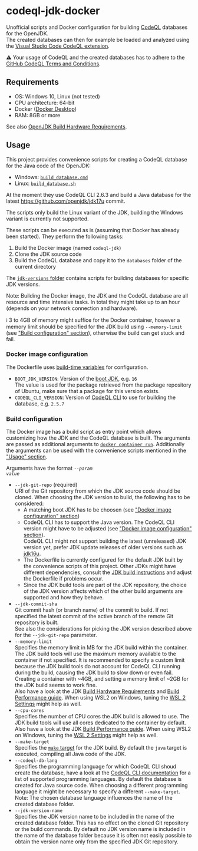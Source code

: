 # codeql-jdk-docker
Unofficial scripts and Docker configuration for building [CodeQL](https://codeql.github.com/docs/) databases for the OpenJDK.  
The created databases can then for example be loaded and analyzed using the [Visual Studio Code CodeQL extension](https://codeql.github.com/docs/codeql-for-visual-studio-code/analyzing-your-projects/).

:warning: Your usage of CodeQL and the created databases has to adhere to the [GitHub CodeQL Terms and Conditions](https://securitylab.github.com/tools/codeql/license/).

## Requirements
- OS: Windows 10, Linux (not tested)
- CPU architecture: 64-bit
- Docker ([Docker Desktop](https://www.docker.com/products/docker-desktop))
- RAM: 8GB or more

See also [OpenJDK Build Hardware Requirements](https://github.com/openjdk/jdk/blob/master/doc/building.md#build-hardware-requirements).

## Usage
This project provides convenience scripts for creating a CodeQL database for the Java code of the OpenJDK:
- Windows: [`build_database.cmd`](./build_database.cmd)
- Linux: [`build_database.sh`](./build_database.sh)

At the moment they use CodeQL CLI 2.6.3 and build a Java database for the latest https://github.com/openjdk/jdk17u commit.

The scripts only build the Linux variant of the JDK, building the Windows variant is currently not supported.

These scripts can be executed as is (assuming that Docker has already been started). They perform the following tasks:
1. Build the Docker image (named `codeql-jdk`)
2. Clone the JDK source code
3. Build the CodeQL database and copy it to the `databases` folder of the current directory

The [`jdk-versions` folder](./jdk-versions) contains scripts for building databases for specific JDK versions.

Note: Building the Docker image, the JDK and the CodeQL database are all resource and time intensive tasks. In total they might take up to an hour (depends on your network connection and hardware).

:information_source: 3 to 4GB of memory might suffice for the Docker container, however a memory limit should be specified for the JDK build using `--memory-limit` (see ["Build configuration" section](#build-configuration)), otherwise the build can get stuck and fail.

### Docker image configuration
The Dockerfile uses [build-time variables](https://docs.docker.com/engine/reference/commandline/build/#set-build-time-variables---build-arg) for configuration.
- `BOOT_JDK_VERSION`: Version of the [boot JDK](https://github.com/openjdk/jdk/blob/master/doc/building.md#boot-jdk-requirements), e.g. `16`  
The value is used for the package retrieved from the package repository of Ubuntu, make sure that a package for this version exists.
- `CODEQL_CLI_VERSION`: Version of [CodeQL CLI](https://github.com/github/codeql-cli-binaries/releases) to use for building the database, e.g. `2.5.7`

### Build configuration
The Docker image has a build script as entry point which allows customizing how the JDK and the CodeQL database is built.
The arguments are passed as additional arguments to [`docker container run`](https://docs.docker.com/engine/reference/commandline/container_run/).
Additionally the arguments can be used with the convenience scripts mentioned in the ["Usage" section](#usage).

Arguments have the format <code>--<i>param</i> <i>value</i></code>

- `--jdk-git-repo` (required)  
URI of the Git repository from which the JDK source code should be cloned. When choosing the JDK version to build, the following has to be considered:
  - A matching boot JDK has to be choosen (see ["Docker image configuration" section](#docker-image-configuration))
  - CodeQL CLI has to support the Java version. The CodeQL CLI version might have to be adjusted  (see ["Docker image configuration" section](#docker-image-configuration)).  
    CodeQL CLI might not support building the latest (unreleased) JDK version yet, prefer JDK update releases of older versions such as [jdk16u](https://github.com/openjdk/jdk16u).
  - The Dockerfile is currently configured for the default JDK built by the convenience scripts of this project. Other JDKs might have different dependencies, consult the [JDK build instructions](https://github.com/openjdk/jdk/blob/master/doc/building.md) and adjust the Dockerfile if problems occur.
  - Since the JDK build tools are part of the JDK repository, the choice of the JDK version affects which of the other build arguments are supported and how they behave.
- `--jdk-commit-sha`  
Git commit hash (or branch name) of the commit to build. If not specified the latest commit of the active branch of the remote Git repository is built.  
See also the considerations for picking the JDK version described above for the `--jdk-git-repo` parameter.
- `--memory-limit`  
Specifies the memory limit in MB for the JDK build within the container. The JDK build tools will use the maximum memory available to the container if not specified.
It is recommended to specify a custom limit because the JDK build tools do not account for CodeQL CLI running during the build, causing the JDK build to slow down or even fail.
Creating a container with ~4GB, and setting a memory limit of ~2GB for the JDK build seems to work fine.  
Also have a look at the JDK [Build Hardware Requirements](https://github.com/openjdk/jdk/blob/master/doc/building.md#build-hardware-requirements) and [Build Performance guide](https://github.com/openjdk/jdk/blob/master/doc/building.md#build-performance). When using WSL2 on Windows, tuning the [WSL 2 Settings](https://docs.microsoft.com/en-us/windows/wsl/wsl-config#wsl-2-settings) might help as well.
- `--cpu-cores`  
Specifies the number of CPU cores the JDK build is allowed to use. The JDK build tools will use all cores dedicated to the container by default.
Also have a look at the JDK [Build Performance guide](https://github.com/openjdk/jdk/blob/master/doc/building.md#build-performance). When using WSL2 on Windows, tuning the [WSL 2 Settings](https://docs.microsoft.com/en-us/windows/wsl/wsl-config#wsl-2-settings) might help as well.
- `--make-target`  
Specifies the [`make` target](https://github.com/openjdk/jdk/blob/master/doc/building.md#running-make) for the JDK build. By default the `java` target is executed, compiling all Java code of the JDK.
- `--codeql-db-lang`  
Specifies the programming language for which CodeQL CLI shoud create the database, have a look at the [CodeQL CLI documentation](https://codeql.github.com/docs/codeql-cli/creating-codeql-databases/#running-codeql-database-create) for a list of supported programming languages. By default the database is created for Java source code.
When choosing a different programming language it might be necessary to specify a different `--make-target`.  
Note: The chosen database language influences the name of the created database folder.
- `--jdk-version-name`  
Specifies the JDK version name to be included in the name of the created database folder. This has no effect on the cloned Git repository or the build commands. By default no JDK version name is included in the name of the database folder because it is often not easily possible to obtain the version name only from the specified JDK Git repository.
